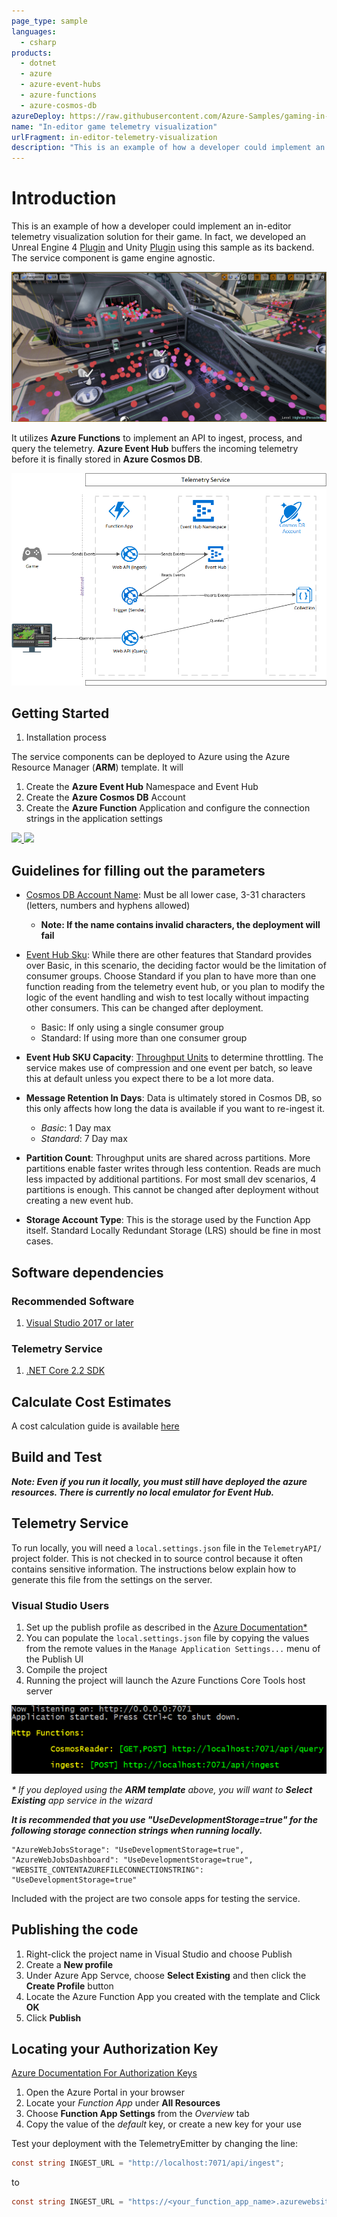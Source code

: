 ```yaml
---
page_type: sample
languages:
  - csharp
products:
  - dotnet
  - azure
  - azure-event-hubs
  - azure-functions
  - azure-cosmos-db
azureDeploy: https://raw.githubusercontent.com/Azure-Samples/gaming-in-editor-telemetry/master/Deployment/telemetry_server.deployment.json
name: "In-editor game telemetry visualization"
urlFragment: in-editor-telemetry-visualization
description: "This is an example of how a developer could implement an in-editor telemetry visualization solution for their game."
---
```


# Introduction 

This is an example of how a developer could implement an in-editor telemetry visualization solution for their game.  In fact, we developed an Unreal Engine 4 [Plugin](https://github.com/microsoft/UE4TelemetryVisualizer/) and Unity [Plugin](https://github.com/Microsoft/UnityTelemetryVisualizer) using this sample as its backend. The service component is game engine agnostic.

![In Editor Telemetry Visualization](Documentation/img/points.png)

It utilizes **Azure Functions** to implement an API to ingest, process, and query the telemetry.  **Azure Event Hub** buffers the incoming telemetry before it is finally stored in **Azure Cosmos DB**.

![Telemetry Service Data Flow](Documentation/img/TelemetryServiceDataFlow.png)

## Getting Started

1.	Installation process

The service components can be deployed to Azure using the Azure Resource Manager (**ARM**) template.  It will
1. Create the **Azure Event Hub** Namespace and Event Hub
2. Create the **Azure Cosmos DB** Account
3. Create the **Azure Function** Application and configure the connection strings in the application settings 

<a href="https://aka.ms/arm-gaming-in-editor-telemetry" target="_blank">
    <img src="https://azuredeploy.net/deploybutton.png"/>
</a>
<a href="http://armviz.io/#/?load=https%3A%2F%2Fraw.githubusercontent.com%2FAzure-Samples%2Fgaming-in-editor-telemetry%2Fmaster%2FDeployment%2Ftelemetry_server.deployment.json" target="_blank">
    <img src="http://armviz.io/visualizebutton.png"/>
</a>

## Guidelines for filling out the parameters

* [Cosmos DB Account Name](https://docs.microsoft.com/en-us/azure/cosmos-db/how-to-manage-database-account#create-a-database-account): Must be all lower case, 3-31 characters (letters, numbers and hyphens allowed)
  * __Note: If the name contains invalid characters, the deployment will fail__

* [Event Hub Sku](https://azure.microsoft.com/en-us/pricing/details/event-hubs/): While there are other features that Standard provides over Basic, in this scenario, the deciding factor would be the limitation of consumer groups.  Choose Standard if you plan to have more than one function reading from the telemetry event hub, or you plan to modify the logic of the event handling and wish to test locally without impacting other consumers. This can be changed after deployment.
  * Basic: If only using a single consumer group
  * Standard: If using more than one consumer group

* __Event Hub SKU Capacity__: [Throughput Units](https://docs.microsoft.com/en-us/azure/event-hubs/event-hubs-faq#throughput-units) to determine throttling. The service makes use of compression and one event per batch, so leave this at default unless you expect there to be a lot more data.
* __Message Retention In Days__: Data is ultimately stored in Cosmos DB, so this only affects how long the data is available if you want to re-ingest it.
  * _Basic_: 1 Day max
  * _Standard_: 7 Day max
* __Partition Count__: Throughput units are shared across partitions.  More partitions enable faster writes through less contention.  Reads are much less impacted by additional partitions.  For most small dev scenarios, 4 partitions is enough.  This cannot be changed after deployment without creating a new event hub.
* __Storage Account Type__: This is the storage used by the Function App itself.  Standard Locally Redundant Storage (LRS) should be fine in most cases. 

##	Software dependencies

### Recommended Software

1. [Visual Studio 2017 or later](https://visualstudio.microsoft.com/downloads/) 

### Telemetry Service
1. [.NET Core 2.2 SDK](https://dotnet.microsoft.com/download/dotnet-core/2.2)

## Calculate Cost Estimates
A cost calculation guide is available [here](GTCost_Instructions.md)

## Build and Test

___Note: Even if you run it locally, you must still have deployed the azure resources.  There is currently no local emulator for Event Hub.___

## Telemetry Service
To run locally, you will need a ```local.settings.json``` file in the ```TelemetryAPI/``` project folder.  This is not checked in to source control because it often contains sensitive information.  The instructions below explain how to generate this file from the settings on the server.
### Visual Studio Users
1. Set up the publish profile as described in the [Azure Documentation*](https://docs.microsoft.com/en-us/azure/azure-functions/functions-develop-vs#publish-to-azure)
2. You can populate the ```local.settings.json``` file by copying the values from the remote values in the ```Manage Application Settings...``` menu of the Publish UI
3. Compile the project
4. Running the project will launch the Azure Functions Core Tools host server

![Functions Host](Documentation/img/funchoststarted.png)

_* If you deployed using the __ARM template__ above, you will want to ***Select Existing*** app service in the wizard_

___It is recommended that you use "UseDevelopmentStorage=true" for the following storage connection strings when running locally.___

```
"AzureWebJobsStorage": "UseDevelopmentStorage=true",
"AzureWebJobsDashboard": "UseDevelopmentStorage=true",
"WEBSITE_CONTENTAZUREFILECONNECTIONSTRING": "UseDevelopmentStorage=true"
```


Included with the project are two console apps for testing the service.

## Publishing the code
1. Right-click the project name in Visual Studio and choose Publish
2. Create a **New profile**
3. Under Azure App Servce, choose **Select Existing** and then click the **Create Profile** button
4. Locate the Azure Function App you created with the template and Click **OK**
5. Click **Publish**

## Locating your Authorization Key
[Azure Documentation For Authorization Keys](https://docs.microsoft.com/en-us/azure/azure-functions/functions-bindings-http-webhook#authorization-keys)
1. Open the Azure Portal in your browser
2. Locate your *Function App* under **All Resources**
3. Choose **Function App Settings** from the *Overview* tab
4. Copy the value of the *default* key, or create a new key for your use

Test your deployment with the TelemetryEmitter by changing the line:
```csharp
const string INGEST_URL = "http://localhost:7071/api/ingest";
```
to
```csharp
const string INGEST_URL = "https://<your_function_app_name>.azurewebsites.net/api/ingest?code=<your_authorization_key>";
```
